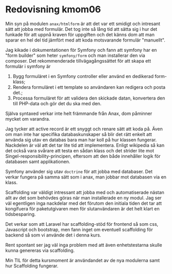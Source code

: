 ---
---
Redovisning kmom06
=========================

Min syn på modulen `anax/htmlform` är att det var ett smidigt och intresant sätt att jobba med formulär. Det tog inte så lång tid att sätta sig i hur det funkade för att uppnå kraven för uppgiften och det känns dom att man sparar en hel del tid jämfört med att koda motsvarande formulär "manuellt".

Jag kikade i dokumentationen för Symfony och fann att symfony har en "form builder" som heter `symfony/form` och man installerar den via composer. Det rekommenderade tillvägagångssättet för att skapa ett formulär i symfony är

1. Bygg formuläret i en Symfony controller eller använd en dedikerad form-klass;
2. Rendera formuläret i ett template so användaren kan redigera och posta det.;
3. Processa formuläret för att validera den skickade datan, konvertera den till PHP-data och gör det du ska med den.

Själva syntaxed verkar inte helt främmande från Anax, dom påminner mycket om varandra.

Jag tycker att active record är ett snyggt och renare sätt att koda på. Även om man inte har specifika databaskunskaper så blir det rätt enkelt att använda sig utav en databas bara man har koll på hur klassen fungerar. Nackdelen är väl att det tar lite tid att implementera. Enligt wikipedia så kan det också vara svårare att testa en sådan klass och det strider lite mot Singel-responsibility-principen, eftersom att den både innehåller logik för databasen samt applikationen.

Symfony använder sig utav `doctrine` för att jobba med databaser. Det verkar fungera på samma sätt som i anax, man jobbar mot databasen via en klass.

Scaffolding var väldigt intressant att jobba med och automatiserade nästan allt av det som behövdes göras när man installerade en ny modul. Jag ser väl egentligen inga nackdelar med det förutom den initiala tiden det tar att kongifuera för paketutgivaren men för slutanvändaren är det helt klart en tidsbesparing.

Det verkar som att Laravel har scaffolding-stöd för frontend så som css, Javascript och bootstrap, men fann inget om eventuell scaffolding för backend så som vi använde det i denna kurs.

Rent spontant ser jag väl inga problem med att även enhetstestarna skulle kunna genereras via scaffolding. 

Min TIL för detta kursmoment är användandet av de nya modulerna samt hur Scaffolding fungerar.
